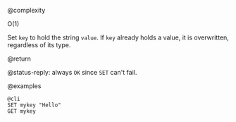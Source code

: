 @complexity

O(1)


Set `key` to hold the string `value`. If `key` already holds a value, it is
overwritten, regardless of its type.

@return

@status-reply: always `OK` since `SET` can't fail.

@examples

    @cli
    SET mykey "Hello"
    GET mykey

